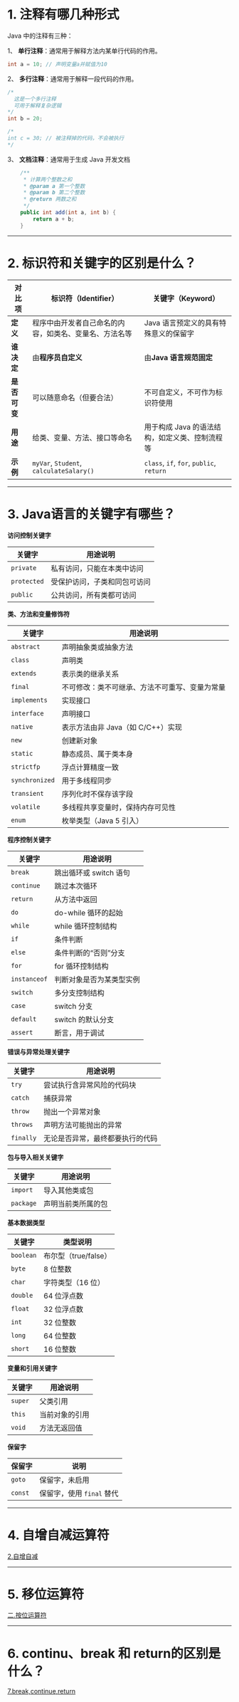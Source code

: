 # 1. 注释有哪几种形式

Java 中的注释有三种：

1、 **单行注释**：通常用于解释方法内某单行代码的作用。

```java
int a = 10; // 声明变量a并赋值为10
```

2、 **多行注释**：通常用于解释一段代码的作用。

```java
/*
  这是一个多行注释
  可用于解释复杂逻辑
*/
int b = 20;

/*
int c = 30; // 被注释掉的代码，不会被执行
*/
```

3、 **文档注释**：通常用于生成 Java 开发文档

```java
    /**
     * 计算两个整数之和
     * @param a 第一个整数
     * @param b 第二个整数
     * @return 两数之和
     */
    public int add(int a, int b) {
        return a + b;
    }
```

****
# 2. 标识符和关键字的区别是什么？

| 对比项      | 标识符（Identifier）                         | 关键字（Keyword）                             |
| -------- | --------------------------------------- | ---------------------------------------- |
| **定义**   | 程序中由开发者自己命名的内容，如类名、变量名、方法名等             | Java 语言预定义的具有特殊意义的保留字                    |
| **谁决定**  | 由**程序员自定义**                             | 由**Java 语言规范固定**                         |
| **是否可变** | 可以随意命名（但要合法）                            | 不可自定义，不可作为标识符使用                          |
| **用途**   | 给类、变量、方法、接口等命名                          | 用于构成 Java 的语法结构，如定义类、控制流程等               |
| **示例**   | `myVar`, `Student`, `calculateSalary()` | `class`, `if`, `for`, `public`, `return` |
****
# 3. Java语言的关键字有哪些？


**访问控制关键字**

| 关键字         | 用途说明           |
| ----------- | -------------- |
| `private`   | 私有访问，只能在本类中访问  |
| `protected` | 受保护访问，子类和同包可访问 |
| `public`    | 公共访问，所有类都可访问   |
**类、方法和变量修饰符**

|关键字|用途说明|
|---|---|
|`abstract`|声明抽象类或抽象方法|
|`class`|声明类|
|`extends`|表示类的继承关系|
|`final`|不可修改：类不可继承、方法不可重写、变量为常量|
|`implements`|实现接口|
|`interface`|声明接口|
|`native`|表示方法由非 Java（如 C/C++）实现|
|`new`|创建新对象|
|`static`|静态成员、属于类本身|
|`strictfp`|浮点计算精度一致|
|`synchronized`|用于多线程同步|
|`transient`|序列化时不保存该字段|
|`volatile`|多线程共享变量时，保持内存可见性|
|`enum`|枚举类型（Java 5 引入）|

**程序控制关键字**

| 关键字          | 用途说明            |
| ------------ | --------------- |
| `break`      | 跳出循环或 switch 语句 |
| `continue`   | 跳过本次循环          |
| `return`     | 从方法中返回          |
| `do`         | do-while 循环的起始  |
| `while`      | while 循环控制结构    |
| `if`         | 条件判断            |
| `else`       | 条件判断的“否则”分支     |
| `for`        | for 循环控制结构      |
| `instanceof` | 判断对象是否为某类型实例    |
| `switch`     | 多分支控制结构         |
| `case`       | switch 分支       |
| `default`    | switch 的默认分支    |
| `assert`     | 断言，用于调试         |

**错误与异常处理关键字**

| 关键字       | 用途说明             |
| --------- | ---------------- |
| `try`     | 尝试执行含异常风险的代码块    |
| `catch`   | 捕获异常             |
| `throw`   | 抛出一个异常对象         |
| `throws`  | 声明方法可能抛出的异常      |
| `finally` | 无论是否异常，最终都要执行的代码 |

**包与导入相关关键字**

|关键字|用途说明|
|---|---|
|`import`|导入其他类或包|
|`package`|声明当前类所属的包|
**基本数据类型**

|关键字|类型说明|
|---|---|
|`boolean`|布尔型（true/false）|
|`byte`|8 位整数|
|`char`|字符类型（16 位）|
|`double`|64 位浮点数|
|`float`|32 位浮点数|
|`int`|32 位整数|
|`long`|64 位整数|
|`short`|16 位整数|
**变量和引用关键字**

|关键字|用途说明|
|---|---|
|`super`|父类引用|
|`this`|当前对象的引用|
|`void`|方法无返回值|

**保留字**

|保留字|说明|
|---|---|
|`goto`|保留字，未启用|
|`const`|保留字，使用 `final` 替代|

****
# 4. 自增自减运算符

[2.自增自减](../../../java笔记/运算符.md#2.自增自减)

****
# 5. 移位运算符

[二.按位运算符](../../../java笔记/运算符.md#二.按位运算符)

****
# 6. continu、break 和 return的区别是什么？

[7.break,continue,return](../../../java笔记/Java基本操作.md#7.break,continue,return)
